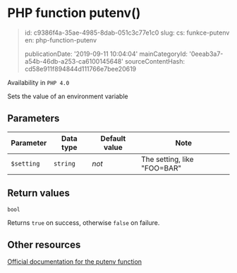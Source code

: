 PHP function putenv()
=====================

> id: c9386f4a-35ae-4985-8dab-051c3c77e1c0
> slug:
> 	cs: funkce-putenv
> 	en: php-function-putenv
> 
> publicationDate: '2019-09-11 10:04:04'
> mainCategoryId: '0eeab3a7-a54b-46db-a253-ca6100145648'
> sourceContentHash: cd58e911f894844d111766e7bee20619

Availability in `PHP 4.0`

Sets the value of an environment variable


Parameters
--------------

| Parameter | Data type | Default value | Note |
|-----|-----|-----|-----|
| `$setting` | `string` | *not* | The setting, like "FOO=BAR" |


Return values
----------------

`bool`

Returns `true` on success, otherwise `false` on failure.

Other resources
------------

[Official documentation for the putenv function](https://www.php.net/manual/en/function.putenv.php)
